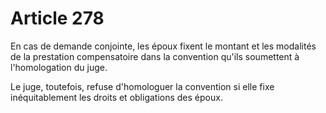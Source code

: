 # Article 278

En cas de demande conjointe, les époux fixent le montant et les modalités de la prestation compensatoire dans la convention qu'ils soumettent à l'homologation du juge.

Le juge, toutefois, refuse d'homologuer la convention si elle fixe inéquitablement les droits et obligations des époux.
